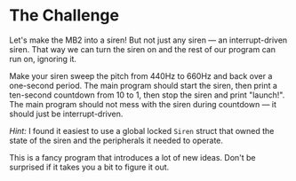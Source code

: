 # The Challenge

Let's make the MB2 into a siren! But not just any siren — an
interrupt-driven siren. That way we can turn the siren on
and the rest of our program can run on, ignoring it.

Make your siren sweep the pitch from 440Hz to 660Hz and back
over a one-second period. The main program should start the
siren, then print a ten-second countdown from 10 to 1, then
stop the siren and print "launch!". The main program should
not mess with the siren during countdown — it should just be
interrupt-driven.

*Hint:* I found it easiest to use a global locked `Siren`
struct that owned the state of the siren and the peripherals
it needed to operate.

This is a fancy program that introduces a lot of new
ideas. Don't be surprised if it takes you a bit to figure it
out.
